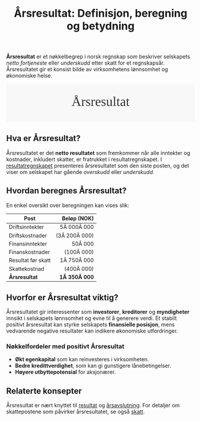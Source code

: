 ﻿---
title: "Årsresultat: Definisjon, beregning og betydning"
seoTitle: "Årsresultat | Definisjon, beregning og hvorfor det er viktig"
description: "Årsresultat er selskapets netto overskudd eller underskudd etter skatt for regnskapsåret. Denne guiden forklarer hva årsresultat betyr, hvordan det beregnes fra inntekter og kostnader i resultatregnskapet, og hvorfor tallet er viktig for lønnsomhet, egenkapital og kredittvurdering."
summary: "Kort forklaring av hva årsresultat er, hvordan det beregnes og hvorfor det er sentralt for å vurdere selskapets lønnsomhet."
---

**Årsresultat** er et nøkkelbegrep i norsk regnskap som beskriver selskapets *netto fortjeneste* eller *underskudd* etter skatt for et regnskapsår. Årsresultatet gir et konsist bilde av virksomhetens lønnsomhet og økonomiske helse.

![Illustrasjon av Årsresultat](aarsresultat-image.svg)

## Hva er Årsresultat?

Årsresultatet er det **netto resultatet** som fremkommer når alle inntekter og kostnader, inkludert skatter, er fratrukket i resultatregnskapet. I [resultatregnskapet](/blogs/regnskap/resultatregnskap "Resultatregnskap: Oppstilling av Inntekter og Kostnader") presenteres årsresultatet som den siste posten, og det viser om selskapet har gående *overskudd* eller *underskudd*.

## Hvordan beregnes Årsresultat?

En enkel oversikt over beregningen kan vises slik:

| Post               | Beløp (NOK)   |
|--------------------|--------------:|
| Driftsinntekter    |    5Â 000Â 000  |
| Driftskostnader    | (3Â 200Â 000)   |
| Finansinntekter    |       50Â 000  |
| Finanskostnader    |     (100Â 000) |
| Resultat før skatt |    1Â 750Â 000  |
| Skattekostnad      |     (400Â 000) |
| **Årsresultat**    | **1Â 350Â 000** |

## Hvorfor er Årsresultat viktig?

Årsresultatet gir interessenter som **investorer**, **kreditorer** og **myndigheter** innsikt i selskapets lønnsomhet og evne til å generere verdi. Et stabilt positivt årsresultat kan styrke selskapets **finansielle posisjon**, mens vedvarende negative resultater kan indikere økonomiske utfordringer.

### Nøkkelfordeler med positivt Årsresultat

* **Økt egenkapital** som kan reinvesteres i virksomheten.
* **Bedre kredittverdighet**, som kan gi gunstigere lånebetingelser.
* **Høyere utbyttepotensial** for aksjonærer.

## Relaterte konsepter

Årsresultat er nært knyttet til [resultat](/blogs/regnskap/resultat "Resultat: Oversikt over Inntekter og Kostnader") og [årsavslutning](/blogs/regnskap/hva-er-aarsavslutning "Årsavslutning: Guide til Årsavslutning i Norsk Regnskap"). For detaljer om skattepostene som påvirker årsresultatet, se også [skatt](/blogs/regnskap/hva-er-skatt "Skatt: Komplett Guide til Norsk Skattesystem").








